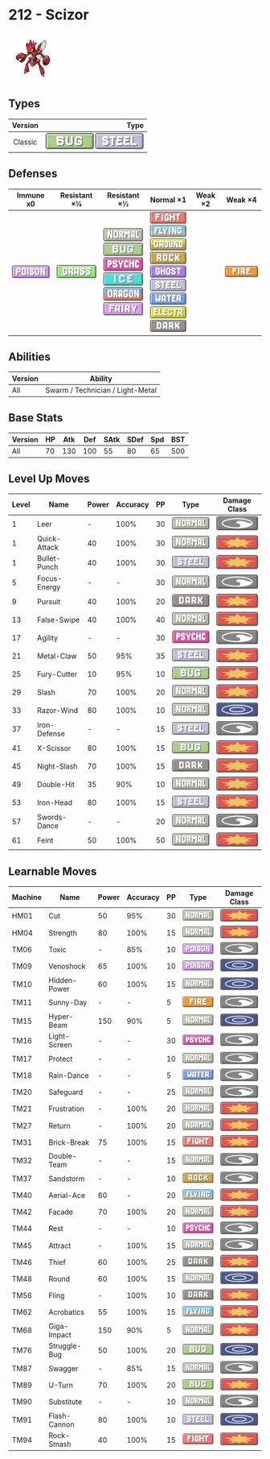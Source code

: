 # 212 - Scizor

![scizor](../img/pokemon/212.png)

## Types

| Version | Type                                                          |
| :-----: | ------------------------------------------------------------: |
| Classic | ![bug](../img/types/bug.png) ![steel](../img/types/steel.png) |

## Defenses

| Immune x0                          | Resistant ×¼                     | Resistant ×½                                                                                                                                                                                                              | Normal ×1                                                                                                                                                                                                                                                                                                                                            | Weak ×2 | Weak ×4                        |
| ---------------------------------- | -------------------------------- | ------------------------------------------------------------------------------------------------------------------------------------------------------------------------------------------------------------------------- | ---------------------------------------------------------------------------------------------------------------------------------------------------------------------------------------------------------------------------------------------------------------------------------------------------------------------------------------------------- | ------- | ------------------------------ |
| ![poison](../img/types/poison.png) | ![grass](../img/types/grass.png) | ![normal](../img/types/normal.png)<br/>![bug](../img/types/bug.png)<br/>![psychic](../img/types/psychic.png)<br/>![ice](../img/types/ice.png)<br/>![dragon](../img/types/dragon.png)<br/>![fairy](../img/types/fairy.png) | ![fighting](../img/types/fighting.png)<br/>![flying](../img/types/flying.png)<br/>![ground](../img/types/ground.png)<br/>![rock](../img/types/rock.png)<br/>![ghost](../img/types/ghost.png)<br/>![steel](../img/types/steel.png)<br/>![water](../img/types/water.png)<br/>![electric](../img/types/electric.png)<br/>![dark](../img/types/dark.png) |         | ![fire](../img/types/fire.png) |

## Abilities

| Version | Ability                          |
| ------- | -------------------------------- |
| All     | Swarm / Technician / Light-Metal |

## Base Stats

| Version | HP | Atk | Def | SAtk | SDef | Spd | BST |
| ------- | -- | --- | --- | ---- | ---- | --- | --- |
| All     | 70 | 130 | 100 | 55   | 80   | 65  | 500 |

## Level Up Moves

| Level | Name         | Power | Accuracy | PP | Type                                 | Damage Class                           |
| ----- | ------------ | ----- | -------- | -- | ------------------------------------ | -------------------------------------- |
| 1     | Leer         | -     | 100%     | 30 | ![normal](../img/types/normal.png)   | ![status](../img/types/status.png)     |
| 1     | Quick-Attack | 40    | 100%     | 30 | ![normal](../img/types/normal.png)   | ![physical](../img/types/physical.png) |
| 1     | Bullet-Punch | 40    | 100%     | 30 | ![steel](../img/types/steel.png)     | ![physical](../img/types/physical.png) |
| 5     | Focus-Energy | -     | -        | 30 | ![normal](../img/types/normal.png)   | ![status](../img/types/status.png)     |
| 9     | Pursuit      | 40    | 100%     | 20 | ![dark](../img/types/dark.png)       | ![physical](../img/types/physical.png) |
| 13    | False-Swipe  | 40    | 100%     | 40 | ![normal](../img/types/normal.png)   | ![physical](../img/types/physical.png) |
| 17    | Agility      | -     | -        | 30 | ![psychic](../img/types/psychic.png) | ![status](../img/types/status.png)     |
| 21    | Metal-Claw   | 50    | 95%      | 35 | ![steel](../img/types/steel.png)     | ![physical](../img/types/physical.png) |
| 25    | Fury-Cutter  | 10    | 95%      | 10 | ![bug](../img/types/bug.png)         | ![physical](../img/types/physical.png) |
| 29    | Slash        | 70    | 100%     | 20 | ![normal](../img/types/normal.png)   | ![physical](../img/types/physical.png) |
| 33    | Razor-Wind   | 80    | 100%     | 10 | ![normal](../img/types/normal.png)   | ![special](../img/types/special.png)   |
| 37    | Iron-Defense | -     | -        | 15 | ![steel](../img/types/steel.png)     | ![status](../img/types/status.png)     |
| 41    | X-Scissor    | 80    | 100%     | 15 | ![bug](../img/types/bug.png)         | ![physical](../img/types/physical.png) |
| 45    | Night-Slash  | 70    | 100%     | 15 | ![dark](../img/types/dark.png)       | ![physical](../img/types/physical.png) |
| 49    | Double-Hit   | 35    | 90%      | 10 | ![normal](../img/types/normal.png)   | ![physical](../img/types/physical.png) |
| 53    | Iron-Head    | 80    | 100%     | 15 | ![steel](../img/types/steel.png)     | ![physical](../img/types/physical.png) |
| 57    | Swords-Dance | -     | -        | 20 | ![normal](../img/types/normal.png)   | ![status](../img/types/status.png)     |
| 61    | Feint        | 50    | 100%     | 50 | ![normal](../img/types/normal.png)   | ![physical](../img/types/physical.png) |

## Learnable Moves

| Machine | Name         | Power | Accuracy | PP | Type                                   | Damage Class                           |
| ------- | ------------ | ----- | -------- | -- | -------------------------------------- | -------------------------------------- |
| HM01    | Cut          | 50    | 95%      | 30 | ![normal](../img/types/normal.png)     | ![physical](../img/types/physical.png) |
| HM04    | Strength     | 80    | 100%     | 15 | ![normal](../img/types/normal.png)     | ![physical](../img/types/physical.png) |
| TM06    | Toxic        | -     | 85%      | 10 | ![poison](../img/types/poison.png)     | ![status](../img/types/status.png)     |
| TM09    | Venoshock    | 65    | 100%     | 10 | ![poison](../img/types/poison.png)     | ![special](../img/types/special.png)   |
| TM10    | Hidden-Power | 60    | 100%     | 15 | ![normal](../img/types/normal.png)     | ![special](../img/types/special.png)   |
| TM11    | Sunny-Day    | -     | -        | 5  | ![fire](../img/types/fire.png)         | ![status](../img/types/status.png)     |
| TM15    | Hyper-Beam   | 150   | 90%      | 5  | ![normal](../img/types/normal.png)     | ![special](../img/types/special.png)   |
| TM16    | Light-Screen | -     | -        | 30 | ![psychic](../img/types/psychic.png)   | ![status](../img/types/status.png)     |
| TM17    | Protect      | -     | -        | 10 | ![normal](../img/types/normal.png)     | ![status](../img/types/status.png)     |
| TM18    | Rain-Dance   | -     | -        | 5  | ![water](../img/types/water.png)       | ![status](../img/types/status.png)     |
| TM20    | Safeguard    | -     | -        | 25 | ![normal](../img/types/normal.png)     | ![status](../img/types/status.png)     |
| TM21    | Frustration  | -     | 100%     | 20 | ![normal](../img/types/normal.png)     | ![physical](../img/types/physical.png) |
| TM27    | Return       | -     | 100%     | 20 | ![normal](../img/types/normal.png)     | ![physical](../img/types/physical.png) |
| TM31    | Brick-Break  | 75    | 100%     | 15 | ![fighting](../img/types/fighting.png) | ![physical](../img/types/physical.png) |
| TM32    | Double-Team  | -     | -        | 15 | ![normal](../img/types/normal.png)     | ![status](../img/types/status.png)     |
| TM37    | Sandstorm    | -     | -        | 10 | ![rock](../img/types/rock.png)         | ![status](../img/types/status.png)     |
| TM40    | Aerial-Ace   | 60    | -        | 20 | ![flying](../img/types/flying.png)     | ![physical](../img/types/physical.png) |
| TM42    | Facade       | 70    | 100%     | 20 | ![normal](../img/types/normal.png)     | ![physical](../img/types/physical.png) |
| TM44    | Rest         | -     | -        | 10 | ![psychic](../img/types/psychic.png)   | ![status](../img/types/status.png)     |
| TM45    | Attract      | -     | 100%     | 15 | ![normal](../img/types/normal.png)     | ![status](../img/types/status.png)     |
| TM46    | Thief        | 60    | 100%     | 25 | ![dark](../img/types/dark.png)         | ![physical](../img/types/physical.png) |
| TM48    | Round        | 60    | 100%     | 15 | ![normal](../img/types/normal.png)     | ![special](../img/types/special.png)   |
| TM56    | Fling        | -     | 100%     | 10 | ![dark](../img/types/dark.png)         | ![physical](../img/types/physical.png) |
| TM62    | Acrobatics   | 55    | 100%     | 15 | ![flying](../img/types/flying.png)     | ![physical](../img/types/physical.png) |
| TM68    | Giga-Impact  | 150   | 90%      | 5  | ![normal](../img/types/normal.png)     | ![physical](../img/types/physical.png) |
| TM76    | Struggle-Bug | 50    | 100%     | 20 | ![bug](../img/types/bug.png)           | ![special](../img/types/special.png)   |
| TM87    | Swagger      | -     | 85%      | 15 | ![normal](../img/types/normal.png)     | ![status](../img/types/status.png)     |
| TM89    | U-Turn       | 70    | 100%     | 20 | ![bug](../img/types/bug.png)           | ![physical](../img/types/physical.png) |
| TM90    | Substitute   | -     | -        | 10 | ![normal](../img/types/normal.png)     | ![status](../img/types/status.png)     |
| TM91    | Flash-Cannon | 80    | 100%     | 10 | ![steel](../img/types/steel.png)       | ![special](../img/types/special.png)   |
| TM94    | Rock-Smash   | 40    | 100%     | 15 | ![fighting](../img/types/fighting.png) | ![physical](../img/types/physical.png) |